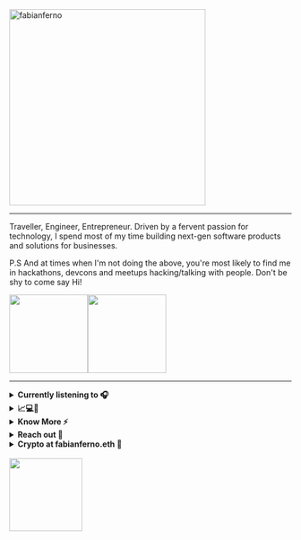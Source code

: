 


<div align="left"> 
  
 
  <img src="https://user-images.githubusercontent.com/57835412/219349596-b91aa724-b9da-4c5c-8edd-8920052c7bee.gif" width="350px" alt="fabianferno">  
  
-----


Traveller, Engineer, Entrepreneur. Driven by a fervent passion for technology, I spend most of my time building next-gen software products and solutions for businesses.

P.S And at times when I'm not doing the above, you're most likely to find me in hackathons, devcons and meetups hacking/talking with people. Don't be shy to come say Hi! 
 
  
  <p style="display:flex;"> 
      <img src="https://github-readme-streak-stats.herokuapp.com?user=fabianferno&theme=android-dark&hide_border=true&border_radius=15" height="140">
      <img src="https://github-readme-stats.vercel.app/api?username=fabianferno&show_icons=true&title_color=3cda83&icon_color=3cda83&bg_color=000000&text_color=FFF&count_private=true&theme=android-dark&hide_border=true&border_radius=15" height="140">
  </p>

-----
 
 
<details>
  <summary><b>Currently listening to 🎧️</b></summary>
  <br/>
   <img src="https://skywalker-utilities.vercel.app/api/spotify?background_color=0f0f0f" height="100px"/>
</details>

 
  
 
 


 
<details>
  <summary><b>📈💻🌱</b></summary>
  <br/>

  ![Javascript](https://img.shields.io/badge/-Javascript-black?style=plastic&logo=javascript)
  ![Typescript](https://img.shields.io/badge/-Typescript-black?style=plastic&logo=typescript)
  ![Assemblyscript](https://img.shields.io/badge/-Assemblyscript-black?style=plastic&logo=assemblyscript) 
  ![Python](https://img.shields.io/badge/-Python-black?style=plastic&logo=Python)
  ![Php](https://img.shields.io/badge/-php-black?style=plastic&logo=php)
  ![CSharp](https://img.shields.io/badge/-CSharp-black?style=plastic&logo=CSharp)
  ![c](https://img.shields.io/badge/-c-black?style=plastic&logo=c)
  ![dart](https://img.shields.io/badge/-dart-black?style=plastic&logo=dart)
  ![solidity](https://img.shields.io/badge/-solidity-black?style=plastic&logo=solidity)
  ![Java](https://img.shields.io/badge/-java-black?style=plastic&logo=java)
  ![HTML5](https://img.shields.io/badge/-HTML5-black?style=plastic&logo=html5)
  ![CSS3](https://img.shields.io/badge/-CSS3-black?style=plastic&logo=css3)
  ![Git](https://img.shields.io/badge/-Git-black?style=plastic&logo=git)
  ![Shell](https://img.shields.io/badge/-Shell-black?style=plastic&logo=Shell)
  ![Web3](https://img.shields.io/badge/-Web3-black?style=plastic&logo=blockchain)
  ![VS Code](https://img.shields.io/badge/-VS%20Code-black?style=plastic&logo=visual-studio-code) 
  ![React](https://img.shields.io/badge/-React-black?style=plastic&logo=react)
  ![Next.js](https://img.shields.io/badge/-Next.JS-black?style=plastic&logo=Next.js)
  ![Node.JS](https://img.shields.io/badge/-Node.JS-black?style=plastic&logo=Node.js)
  ![Express.JS](https://img.shields.io/badge/-Express.JS-black?style=plastic&logo=express)
  ![Flask](https://img.shields.io/badge/-Flask-black?style=plastic&logo=Flask)
  ![ASP.NET](https://img.shields.io/badge/-ASP.NET-black?style=plastic&logo=dotnet)
  ![Amazon AWS](https://img.shields.io/badge/Amazon%20AWS-black?style=plastic&logo=amazon-aws)
  ![GitHub Actions](https://img.shields.io/badge/-GitHubActions-black?style=plastic&logo=github-actions)
  ![GitLab](https://img.shields.io/badge/-GitLab-black?style=plastic&logo=gitlab)
  ![Bootstrap](https://img.shields.io/badge/-Bootstrap-black?style=plastic&logo=bootstrap)
  ![MaterialUI](https://img.shields.io/badge/-MaterialUI-black?style=plastic&logo=mui)
  ![BulmaCSS](https://img.shields.io/badge/-BulmaCSS-black?style=plastic&logo=bulma) 
  ![Tailwind](https://img.shields.io/badge/-Tailwind-black?style=plastic&logo=tailwindcss)
  ![Graphql](https://img.shields.io/badge/-Graphql-black?style=plastic&logo=Graphql)
  ![MongoDB](https://img.shields.io/badge/-MongoDB-black?style=plastic&logo=mongodb)
  ![HarperDB](https://img.shields.io/badge/-HarperDB-black?style=plastic&logo=harperdb) 
  ![MySQL](https://img.shields.io/badge/-MySQL-black?style=plastic&logo=mysql) 
  ![PostgreSQL](https://img.shields.io/badge/-PostgreSQL-black?style=plastic&logo=postgresql)
  ![SQLServer](https://img.shields.io/badge/-MSSQL-black?style=plastic&logo=sqlserver)
  ![Postman](https://img.shields.io/badge/-Postman-black?style=plastic&logo=Postman)
  ![Cloudflare](https://img.shields.io/badge/-Cloudflare-black?style=plastic&logo=cloudflare)
  ![cPanel](https://img.shields.io/badge/-cPanel-black?style=plastic&logo=cPanel)
  ![nginx](https://img.shields.io/badge/-nginx-black?style=plastic&logo=nginx)
  ![npm](https://img.shields.io/badge/-npm-black?style=plastic&logo=npm)
  ![linux](https://img.shields.io/badge/-linux-black?style=plastic&logo=linux)
  ![ifttt](https://img.shields.io/badge/-ifttt-black?style=plastic&logo=ifttt)
  ![stripe](https://img.shields.io/badge/-stripe-black?style=plastic&logo=stripe)
  ![razorpay](https://img.shields.io/badge/-razorpay-black?style=plastic&logo=razorpay)
  ![heroku](https://img.shields.io/badge/-heroku-black?style=plastic&logo=heroku)
  ![vercel](https://img.shields.io/badge/-vercel-black?style=plastic&logo=vercel)
  ![selenium](https://img.shields.io/badge/-selenium-black?style=plastic&logo=selenium)
  ![supabase](https://img.shields.io/badge/-supabase-black?style=plastic&logo=supabase) 
  ![firebase](https://img.shields.io/badge/-firebase-black?style=plastic&logo=firebase)
  ![arduino](https://img.shields.io/badge/-arduino-black?style=plastic&logo=arduino)
  ![figma](https://img.shields.io/badge/-figma-black?style=plastic&logo=figma)
  ![illustrator](https://img.shields.io/badge/-illustrator-black?style=plastic&logo=adobe) 
  ![photoshop](https://img.shields.io/badge/-photoshop-black?style=plastic&logo=adobe) 
  ![sketchup](https://img.shields.io/badge/-sketchup-black?style=plastic&logo=sketchup) 
  ![blender](https://img.shields.io/badge/-blender-black?style=plastic&logo=blender)
  ![Unity](https://img.shields.io/badge/-Unity-black?style=plastic&logo=unity)

</details> 

<details>
  <summary><b>Know More ⚡️</b></summary>
  <br/>
    <img src="https://c.tenor.com/8PDB3JNNq98AAAAC/silicon-valley.gif" width="250px" />
 
  Over the years I've built many apps and have had the opportunity to work on a lot of projects. <br/> Check out my complete portfolio at <a href="https://www.fabianferno.com">fabianferno.com</a>
</details>

<details>
  <summary><b>Reach out 🤞</b></summary>
 <div>
    <a href="https://www.fabianferno.com/"> 
    <img src="https://user-images.githubusercontent.com/57835412/140383106-67f3554b-86df-42b4-aa26-82840835db27.gif" height="250px" /> 
  </a>
  </div> 
<!---
https://media0.giphy.com/media/Vf7xXFwzlseWRCYWdl/giphy.gif?cid=ecf05e47tl9b4babd4lgfl4nz80f9l2ven3etddl4mjdyvmp&rid=giphy.gif&ct=s
https://user-images.githubusercontent.com/57835412/140383106-67f3554b-86df-42b4-aa26-82840835db27.gif - Superman
https://i.giphy.com/media/Yc65Sk2Hwkzgk/giphy.webp -anime guy
https://i.giphy.com/media/1jgLDGD1Bn27e/giphy.webp - anime girl
https://media1.giphy.com/media/S9d1VcBNJVA4nUOLK4/giphy.webp?cid=ecf05e47h5ti88ngwxo9x1aa0uprw898kjst7yilab9td0b8&rid=giphy.webp&ct=s 
-->
  <br/>
  I like connecting with people. So I'm all ears for anything you'd like to say to me. <br> Write to me at <a href="mailto:hello@fabianferno.com">hello@fabianferno.com</a>  
</details>


<details>
  <summary><b>Crypto at fabianferno.eth 🦝</b></summary>
  <br/> 
   
  ```
    0x64574dDbe98813b23364704e0B00E2e71fC5aD17
  ```
 
</details>
 
 
  <br/>
   <img src="https://komarev.com/ghpvc/?username=fabianferno&color=000000" width="130px"/>
</div>


